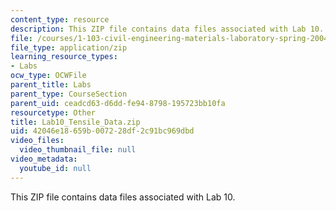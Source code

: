 ```yaml
---
content_type: resource
description: This ZIP file contains data files associated with Lab 10.
file: /courses/1-103-civil-engineering-materials-laboratory-spring-2004/42046e18659b007228df2c91bc969dbd_Lab10_Tensile_Data.zip
file_type: application/zip
learning_resource_types:
- Labs
ocw_type: OCWFile
parent_title: Labs
parent_type: CourseSection
parent_uid: ceadcd63-d6dd-fe94-8798-195723bb10fa
resourcetype: Other
title: Lab10_Tensile_Data.zip
uid: 42046e18-659b-0072-28df-2c91bc969dbd
video_files:
  video_thumbnail_file: null
video_metadata:
  youtube_id: null
---
```

This ZIP file contains data files associated with Lab 10.

